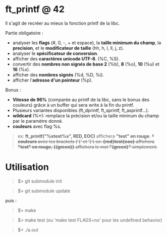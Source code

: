 # ft_printf @ 42

Il s'agit de recréer au mieux la fonction printf de la libc.

Partie obligatoire :

* analyser les **flags** (#, 0, -, + et espace), la **taille minimum du champ**, la **precision**, et le **modificateur de taille** (hh, h, l, ll, j, z).
* analyser le **spécificateur de conversion**.
* afficher des **caractères unicode UTF-8**. (%C, %S).
* convertir des **nombres non signés de base 2** (%b), **8** (%o), **10** (%u) et **16** (%x).
* afficher des **nombres signés** (%d, %D, %i). 
* afficher l'**adresse d'un pointeur** (%p).

Bonus :

* **Vitesse de 96%** (comparée au printf de la libc, sans le bonus des couleurs) grâce à un buffer qui sera write à la fin du printf.
* Plusieurs variantes disponibles (ft_dprintf, ft_sprintf, ft_asprintf...).
* **wildcard** (%*): remplace la précision et/ou la taille mininum du champ par le paramètre donné.
* **couleurs** avec flag %s.
> ex: **ft_printf("%stest%s", RED, EOC)** affichera **"test" en rouge**.
~~* **couleurs** avec les brackets ('{' et '}')
> ex: **{red}test{eoc}** affichera **"test" en rouge**, **{{green}}** affichera le mot **"{green}"** simplement.~~


# Utilisation

> $> git submodule init

> $> git submodule update

puis :

> $> make

> $> make test     (ou 'make test FLAGS=no' pour les undefined behavior)

> $> ./a.out
